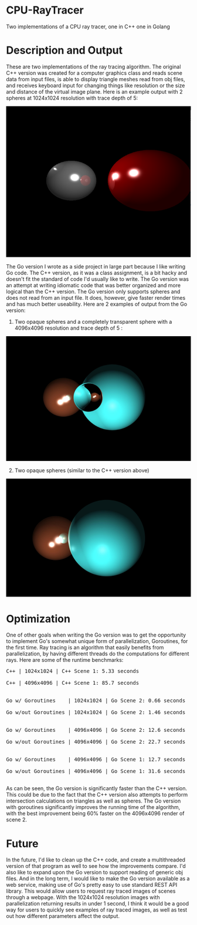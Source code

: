 # CPU-RayTracer
Two implementations of a CPU ray tracer, one in C++ one in Golang

# Description and Output
These are two implementations of the ray tracing algorithm. The original C++ version was created for a computer graphics class and reads scene data from input files, is able to display triangle meshes read from obj files, and receives keyboard input for changing things like resolution or the size and distance of the virtual image plane. Here is an example output with 2 spheres at 1024x1024 resolution with trace depth of 5:

![](Images/COutput.PNG)

The Go version I wrote as a side project in large part because I like writing Go code. The C++ version, as it was a class assignment, is a bit hacky and doesn't fit the standard of code I'd usually like to write. The Go version was an attempt at writing idiomatic code that was better organized and more logical than the C++ version. The Go version only supports spheres and does not read from an input file. It does, however, give faster render times and has much better useability. Here are 2 examples of output from the Go version:

1. Two opaque spheres and a completely transparent sphere with a 4096x4096 resolution and trace depth of 5 :

![](Images/GoOutputTransparent.PNG)

2. Two opaque spheres (similar to the C++ version above)

![](Images/GoOutputnormal.PNG)

# Optimization
One of other goals when writing the Go version was to get the opportunity to implement Go's somewhat unique form of parallelization, Goroutines, for the first time. Ray tracing is an algorithm that easily benefits from parallelization, by having different threads do the computations for different rays. Here are some of the runtime benchmarks:
<pre>
C++ | 1024x1024 | C++ Scene 1: 5.33 seconds</br>
C++ | 4096x4096 | C++ Scene 1: 85.7 seconds</br>

Go w/ Goroutines    | 1024x1024 | Go Scene 2: 0.66 seconds</br>
Go w/out Goroutines | 1024x1024 | Go Scene 2: 1.46 seconds</br>

Go w/ Goroutines    | 4096x4096 | Go Scene 2: 12.6 seconds</br>
Go w/out Goroutines | 4096x4096 | Go Scene 2: 22.7 seconds</br>

Go w/ Goroutines    | 4096x4096 | Go Scene 1: 12.7 seconds</br>
Go w/out Goroutines | 4096x4096 | Go Scene 1: 31.6 seconds</br>
</pre>
As can be seen, the Go version is significantly faster than the C++ version. This could be due to the fact that the C++ version also attempts to perform intersection calculations on triangles as well as spheres. The Go version with goroutines significantly improves the running time of the algorithm, with the best improvement being 60% faster on the 4096x4096 render of scene 2. 

# Future 
In the future, I'd like to clean up the C++ code, and create a multithreaded version of that program as well to see how the improvements compare. I'd also like to expand upon the Go version to support reading of generic obj files. And in the long term, I would like to make the Go version available as a web service, making use of Go's pretty easy to use standard REST API library. This would allow  users to request ray traced images of scenes through a webpage. With the 1024x1024 resolution images with parallelization returning results in under 1 second, I think it would be a good way for users to quickly see examples of ray traced images, as well as test out how different parameters affect the output.

